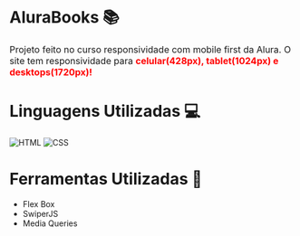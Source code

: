 # AluraBooks 📚
<p style = "font-size: 16px">Projeto feito no curso responsividade com mobile first da Alura. O site tem responsividade para <strong style = "color: red;">celular(428px), tablet(1024px) e desktops(1720px)!</strong></p>

# Linguagens Utilizadas 💻

<img style = "text-align: center;" alt="HTML" src= "https://img.shields.io/badge/HTML5-E34F26?style=for-the-badge&logo=html5&logoColor=white">
<img style = "text-align: center;" alt="CSS" src= "https://img.shields.io/badge/CSS3-1572B6?style=for-the-badge&logo=css3&logoColor=white">

<br>

# Ferramentas Utilizadas 🔨

<ul>
    <li>Flex Box</li>
    <li>SwiperJS</li>
    <li>Media Queries</li>
</ul>


